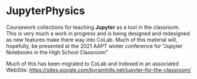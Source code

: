 # JupyterPhysics
Coursework collections for teaching **Jupyter** as a tool in the classroom.
This is very much a work in progress and is being designed and redesigned as new 
features make there way into CoLab.  Much of this material will, hopefully, be presented 
at the 2021 AAPT winter conference for "Jupyter Notebooks in the High School Classroom"

Much of this has been migrated to CoLab and Indexed in an associated WebSite:
https://sites.google.com/byramhills.net/jupyter-for-the-classroom/
